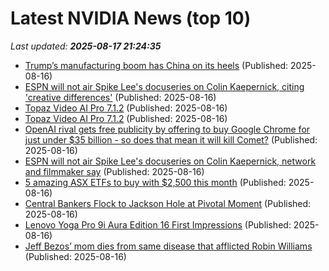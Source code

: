 # Latest NVIDIA News (top 10)
_Last updated: **2025-08-17 21:24:35**_

- [Trump’s manufacturing boom has China on its heels](https://freerepublic.com/focus/f-news/4334986/posts) (Published: 2025-08-16)
- [ESPN will not air Spike Lee's docuseries on Colin Kaepernick, citing 'creative differences'](https://biztoc.com/x/abffb7b1249fa779) (Published: 2025-08-16)
- [Topaz Video AI Pro 7.1.2](https://post.rlsbb.cc/topaz-video-ai-pro-7-1-2/) (Published: 2025-08-16)
- [Topaz Video AI Pro 7.1.2](https://post.rlsbb.ru/topaz-video-ai-pro-7-1-2/) (Published: 2025-08-16)
- [OpenAI rival gets free publicity by offering to buy Google Chrome for just under $35 billion - so does that mean it will kill Comet?](https://www.techradar.com/pro/openai-rival-gets-free-publicity-by-offering-to-buy-google-chrome-for-just-under-usd35-billion-so-does-that-mean-it-will-kill-comet) (Published: 2025-08-16)
- [ESPN will not air Spike Lee's docuseries on Colin Kaepernick, network and filmmaker say](https://biztoc.com/x/f3f863d6f8172e89) (Published: 2025-08-16)
- [5 amazing ASX ETFs to buy with $2,500 this month](https://www.fool.com.au/2025/08/17/5-amazing-asx-etfs-to-buy-with-2500-this-month/) (Published: 2025-08-16)
- [Central Bankers Flock to Jackson Hole at Pivotal Moment](https://biztoc.com/x/8fb6050855bcac11) (Published: 2025-08-16)
- [Lenovo Yoga Pro 9i Aura Edition 16 First Impressions](https://www.thurrott.com/windows/windows-11/324647/lenovo-yoga-pro-9i-aura-edition-16-first-impressions) (Published: 2025-08-16)
- [Jeff Bezos’ mom dies from same disease that afflicted Robin Williams](https://biztoc.com/x/9500ed287b34320c) (Published: 2025-08-16)
